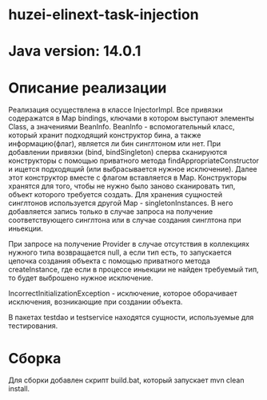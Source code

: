 # huzei-elinext-task-injection
# Java version: 14.0.1

# Описание реализации
Реализация осуществлена в классе InjectorImpl. Все привязки содеражатся в Map bindings, ключами в котором выступают элементы Class, а значениями BeanInfo. BeanInfo - 
вспомогательный класс, который хранит подходящий конструктор бина, а также информацию(флаг), является ли бин синглтоном или нет. При добавлении привязки (bind, bindSingleton) сперва сканируются конструкторы с помощью приватного метода findAppropriateConstructor и ищется подходящий (или выбрасывается нужное исключение). Далее этот конструктор вместе с флагом вставляется в Map. Конструкторы хранятся для того, чтобы не нужно было заново сканировать тип, объект которого требуется создать.
Для хранения сущностей синглтонов используется другой Map - singletonInstances. В него добавляется запись только в случае запроса на получение соответствующего синглтона или в случае создания синглтона при иньекции.

При запросе на получение Provider в случае отсутствия в коллекциях нужного типа возвращается null, а если тип есть, то запускается цепочка создания объекта с помощью приватного метода createInstance, где если в процессе иньекции не найден требуемый тип, то будет выброшено нужное исключение.

IncorrectInitializationException - исключение, которое оборачивает исключения, возникающие при создании объекта.

В пакетах testdao и testservice находятся сущности, используемые для тестирования.

# Сборка
Для сборки добавлен скрипт build.bat, который запускает mvn clean install.
